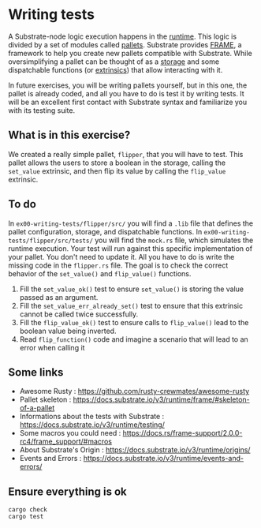 # Writing tests

A Substrate-node logic execution happens in the [runtime](https://docs.substrate.io/v3/concepts/runtime/). This logic is divided by a set of modules called [pallets](https://docs.substrate.io/v3/getting-started/glossary/#pallet). Substrate provides [FRAME](https://docs.substrate.io/v3/runtime/frame/), a framework to help you create new pallets compatible with Substrate. While oversimplifying a pallet can be thought of as a [storage](https://docs.substrate.io/v3/runtime/storage/) and some dispatchable functions (or [extrinsics](https://docs.substrate.io/v3/concepts/extrinsics/)) that allow interacting with it.

In future exercises, you will be writing pallets yourself, but in this one, the pallet is already coded, and all you have to do is test it by writing tests. It will be an excellent first contact with Substrate syntax and familiarize you with its testing suite.

## What is in this exercise?
We created a really simple pallet, `flipper`, that you will have to test.
This pallet allows the users to store a boolean in the storage, calling the `set_value` extrinsic, and then flip its value by calling the `flip_value` extrinsic.

## To do
In ```ex00-writing-tests/flipper/src/``` you will find a ```.lib``` file that defines the pallet configuration, storage, and dispatchable functions. 
In ```ex00-writing-tests/flipper/src/tests/``` you will find the ```mock.rs``` file, which simulates the runtime execution. Your test will run against this specific implementation of your pallet. You don't need to update it. All you have to do is write the missing code in the ```flipper.rs``` file. The goal is to check the correct behavior of the ```set_value()``` and ```flip_value()``` functions.
1. Fill the ```set_value_ok()``` test to ensure ```set_value()``` is storing the value passed as an argument.
2. Fill the ```set_value_err_already_set()``` test to ensure that this extrinsic cannot be called twice successfully.
3. Fill the ```flip_value_ok()``` test to ensure calls to ```flip_value()``` lead to the boolean value being inverted.
4. Read ```flip_function()``` code and imagine a scenario that will lead to an error when calling it

## Some links
* Awesome Rusty : https://github.com/rusty-crewmates/awesome-rusty
* Pallet skeleton : https://docs.substrate.io/v3/runtime/frame/#skeleton-of-a-pallet
* Informations about the tests with Substrate : https://docs.substrate.io/v3/runtime/testing/
* Some macros you could need : https://docs.rs/frame-support/2.0.0-rc4/frame_support/#macros
* About Substrate's Origin : https://docs.substrate.io/v3/runtime/origins/
* Events and Errors : https://docs.substrate.io/v3/runtime/events-and-errors/

## Ensure everything is ok
`cargo check`  
`cargo test`

